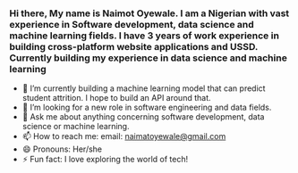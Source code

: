 ### Hi there, My name is Naimot Oyewale. I am a Nigerian with vast experience in Software development, data science and machine learning fields. I have 3 years of work experience in building cross-platform website applications and USSD. Currently building my experience in data science and machine learning


- 🔭 I’m currently building a machine learning model that can predict student attrition. I hope to build an API around that.
- 🤔 I’m looking for a new role in software engineering and data fields.
- 💬 Ask me about anything concerning software development, data science or machine learning.
- 📫 How to reach me: email: naimatoyewale@gmail.com
- 😄 Pronouns: Her/she
- ⚡ Fun fact: I love exploring the world of tech!
